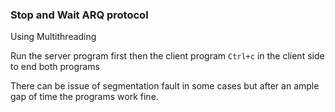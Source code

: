 ### Stop and Wait ARQ protocol
Using Multithreading

Run the server program first then the client program
`Ctrl+c` in the client side to end both programs

There can be issue of segmentation fault in some cases but after an ample gap of time the programs work fine. 

